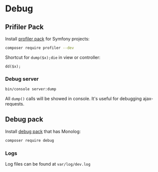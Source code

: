 # Debug

## Prifiler Pack

Install [profiler pack](https://github.com/symfony/profiler-pack) for Symfony projects:

```bash
composer require profiler --dev
```

Shortcut for `dump($x);die` in view or controller:
```
dd($x);
```

### Debug server

```bash
bin/console server:dump
```

All `dump()` calls will be showed in console. It's useful for debugging ajax-requests.

## Debug pack

Install [debug pack](https://github.com/symfony/debug-pack) that has Monolog:

```bash
composer require debug
```

### Logs

Log files can be found at `var/log/dev.log`
